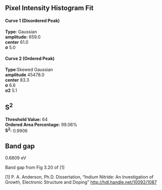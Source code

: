 ## Pixel Intensity Histogram Fit

#### Curve 1 (Disordered Peak)
**Type**: Gaussian\
**amplitude:** 659.0\
**center** 61.0\
**σ** 5.0


#### Curve 2 (Ordered Peak)
**Type**:Skewed Gaussian\
**amplitude** 45478.0\
**center** 83.3\
**σ** 6.6\
**σ2** 5.1


## S<sup>2</sup>
**Threshold Value:** 64\
**Ordered Area Percentage:** 99.06%\
**S<sup>2</sup>:** 0.9906


## Band gap

0.6809 eV


Band gap from Fig 3.20 of [1]


[1] P. A. Anderson, Ph.D. Dissertation, “Indium Nitride: An Investigation of Growth, Electronic Structure and Doping”
http://hdl.handle.net/10092/1087
